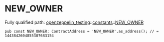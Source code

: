 # NEW_OWNER

Fully qualified path: [openzeppelin_testing](./openzeppelin_testing.md)::[constants](./openzeppelin_testing-constants.md)::[NEW_OWNER](./openzeppelin_testing-constants-NEW_OWNER.md)

<pre><code class="language-cairo">pub const NEW_OWNER: ContractAddress = &apos;NEW_OWNER&apos;.as_address(); // = 1443842604855307683154</code></pre>

